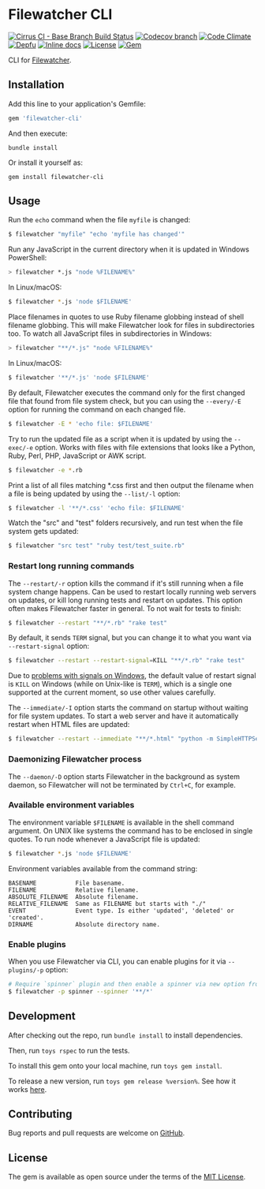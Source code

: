 # Filewatcher CLI

[![Cirrus CI - Base Branch Build Status](https://img.shields.io/cirrus/github/filewatcher/filewatcher-cli?style=flat-square)](https://cirrus-ci.com/github/filewatcher/filewatcher-cli)
[![Codecov branch](https://img.shields.io/codecov/c/github/filewatcher/filewatcher-cli/master.svg?style=flat-square)](https://codecov.io/gh/filewatcher/filewatcher-cli)
[![Code Climate](https://img.shields.io/codeclimate/maintainability/filewatcher/filewatcher-cli.svg?style=flat-square)](https://codeclimate.com/github/filewatcher/filewatcher-cli)
[![Depfu](https://img.shields.io/depfu/filewatcher/filewatcher-cli?style=flat-square)](https://depfu.com/repos/github/filewatcher/filewatcher-cli)
[![Inline docs](https://inch-ci.org/github/filewatcher/filewatcher-cli.svg?branch=master)](https://inch-ci.org/github/filewatcher/filewatcher-cli)
[![License](https://img.shields.io/github/license/filewatcher/filewatcher-cli.svg?style=flat-square)](LICENSE.txt)
[![Gem](https://img.shields.io/gem/v/filewatcher-cli.svg?style=flat-square)](https://rubygems.org/gems/filewatcher-cli)

CLI for [Filewatcher](https://github.com/filewatcher/filewatcher).

## Installation

Add this line to your application's Gemfile:

```ruby
gem 'filewatcher-cli'
```

And then execute:

```shell
bundle install
```

Or install it yourself as:

```shell
gem install filewatcher-cli
```

## Usage

Run the `echo` command when the file `myfile` is changed:

```sh
$ filewatcher "myfile" "echo 'myfile has changed'"
```

Run any JavaScript in the current directory when it is updated in Windows
PowerShell:

```sh
> filewatcher *.js "node %FILENAME%"
```

In Linux/macOS:

```sh
$ filewatcher *.js 'node $FILENAME'
```

Place filenames in quotes to use Ruby filename globbing instead
of shell filename globbing. This will make Filewatcher look for files in
subdirectories too. To watch all JavaScript files in subdirectories in Windows:

```sh
> filewatcher "**/*.js" "node %FILENAME%"
```

In Linux/macOS:

```sh
$ filewatcher '**/*.js' 'node $FILENAME'
```

By default, Filewatcher executes the command only for the first changed file
that found from file system check, but you can using the `--every/-E` option
for running the command on each changed file.

```sh
$ filewatcher -E * 'echo file: $FILENAME'
```

Try to run the updated file as a script when it is updated by using the
`--exec/-e` option. Works with files with file extensions that looks like a
Python, Ruby, Perl, PHP, JavaScript or AWK script.

```sh
$ filewatcher -e *.rb
```

Print a list of all files matching \*.css first and then output the filename
when a file is being updated by using the `--list/-l` option:

```sh
$ filewatcher -l '**/*.css' 'echo file: $FILENAME'
```

Watch the "src" and "test" folders recursively, and run test when the file system gets updated:

```sh
$ filewatcher "src test" "ruby test/test_suite.rb"
```

### Restart long running commands

The `--restart/-r` option kills the command if it's still running when
a file system change happens. Can be used to restart locally running web servers
on updates, or kill long running tests and restart on updates. This option
often makes Filewatcher faster in general. To not wait for tests to finish:

```sh
$ filewatcher --restart "**/*.rb" "rake test"
```

By default, it sends `TERM` signal, but you can change it to what you want
via `--restart-signal` option:

```sh
$ filewatcher --restart --restart-signal=KILL "**/*.rb" "rake test"
```

Due to [problems with signals on Windows](https://bugs.ruby-lang.org/issues/17820),
the default value of restart signal is `KILL` on Windows (while on Unix-like is `TERM`),
which is a single one supported at the current moment, so use other values carefully.

The `--immediate/-I` option starts the command on startup without waiting for file system updates. To start a web server and have it automatically restart when HTML files are updated:

```sh
$ filewatcher --restart --immediate "**/*.html" "python -m SimpleHTTPServer"
```

### Daemonizing Filewatcher process

The `--daemon/-D` option starts Filewatcher in the background as system daemon, so Filewatcher will not be terminated by `Ctrl+C`, for example.

### Available environment variables

The environment variable `$FILENAME` is available in the shell command argument.
On UNIX like systems the command has to be enclosed in single quotes. To run
node whenever a JavaScript file is updated:

```sh
$ filewatcher *.js 'node $FILENAME'
```

Environment variables available from the command string:

```
BASENAME           File basename.
FILENAME           Relative filename.
ABSOLUTE_FILENAME  Absolute filename.
RELATIVE_FILENAME  Same as FILENAME but starts with "./"
EVENT              Event type. Is either 'updated', 'deleted' or 'created'.
DIRNAME            Absolute directory name.
```

### Enable plugins

When you use Filewatcher via CLI, you can enable plugins for it via `--plugins/-p` option:

```sh
# Require `spinner` plugin and then enable a spinner via new option from this plugin
$ filewatcher -p spinner --spinner '**/*'
```

## Development

After checking out the repo, run `bundle install` to install dependencies.

Then, run `toys rspec` to run the tests.

To install this gem onto your local machine, run `toys gem install`.

To release a new version, run `toys gem release %version%`.
See how it works [here](https://github.com/AlexWayfer/gem_toys#release).

## Contributing

Bug reports and pull requests are welcome on [GitHub](https://github.com/filewatcher/filewatcher-cli).

## License

The gem is available as open source under the terms of the
[MIT License](https://opensource.org/licenses/MIT).
